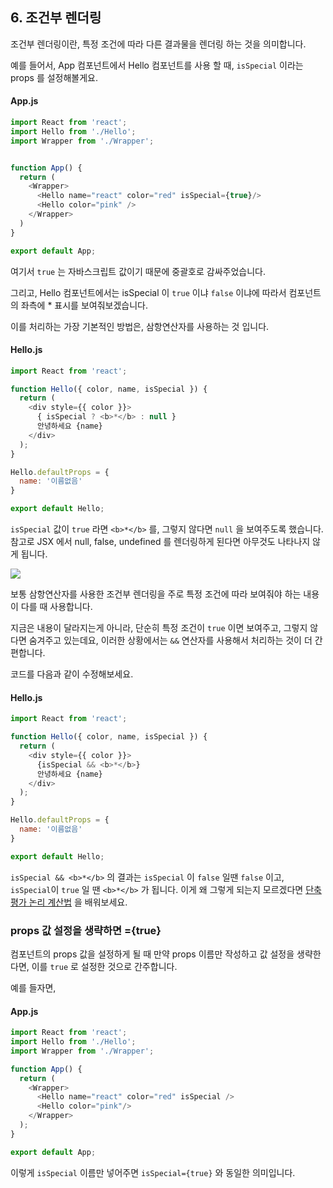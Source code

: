 ## 6. 조건부 렌더링

조건부 렌더링이란, 특정 조건에 따라 다른 결과물을 렌더링 하는 것을 의미합니다.

예를 들어서, App 컴포넌트에서 Hello 컴포넌트를 사용 할 때, `isSpecial` 이라는 props 를 설정해볼게요.

#### App.js
```javascript
import React from 'react';
import Hello from './Hello';
import Wrapper from './Wrapper';


function App() {
  return (
    <Wrapper>
      <Hello name="react" color="red" isSpecial={true}/>
      <Hello color="pink" />
    </Wrapper>
  )
}

export default App; 
```

여기서 `true` 는 자바스크립트 값이기 때문에 중괄호로 감싸주었습니다.

그리고, Hello 컴포넌트에서는 isSpecial 이 `true` 이냐 `false` 이냐에 따라서 컴포넌트의 좌측에 * 표시를 보여줘보겠습니다.

이를 처리하는 가장 기본적인 방법은, 삼항연산자를 사용하는 것 입니다.

#### Hello.js

```javascript
import React from 'react';

function Hello({ color, name, isSpecial }) {
  return (
    <div style={{ color }}>
      { isSpecial ? <b>*</b> : null }
      안녕하세요 {name}
    </div>
  );
}

Hello.defaultProps = {
  name: '이름없음'
}

export default Hello;
```

`isSpecial` 값이 `true` 라면 `<b>*</b>` 를, 그렇지 않다면 `null` 을 보여주도록 했습니다. 참고로 JSX 에서 null, false, undefined 를 렌더링하게 된다면 아무것도 나타나지 않게 됩니다.

![](https://i.imgur.com/Pmhtt0i.png)

보통 삼항연산자를 사용한 조건부 렌더링을 주로 특정 조건에 따라 보여줘야 하는 내용이 다를 때 사용합니다.

지금은 내용이 달라지는게 아니라, 단순히 특정 조건이 `true` 이면 보여주고, 그렇지 않다면 숨겨주고 있는데요, 이러한 상황에서는 `&&` 연산자를 사용해서 처리하는 것이 더 간편합니다.

코드를 다음과 같이 수정해보세요.

#### Hello.js

```javascript
import React from 'react';

function Hello({ color, name, isSpecial }) {
  return (
    <div style={{ color }}>
      {isSpecial && <b>*</b>}
      안녕하세요 {name}
    </div>
  );
}

Hello.defaultProps = {
  name: '이름없음'
}

export default Hello;
```

`isSpecial && <b>*</b>` 의 결과는 `isSpecial` 이 `false` 일땐 `false` 이고, `isSpecial`이  `true` 일 땐 `<b>*</b>` 가 됩니다. 이게 왜 그렇게 되는지 모르겠다면 [단축 평가 논리 계산법](https://learnjs.vlpt.us/useful/03-short-circuiting.html) 을 배워보세요.


### props 값 설정을 생략하면 ={true}

컴포넌트의 props 값을 설정하게 될 때 만약 props 이름만 작성하고 값 설정을 생략한다면,  이를 `true` 로 설정한 것으로 간주합니다.

예를 들자면,

#### App.js
```javascript
import React from 'react';
import Hello from './Hello';
import Wrapper from './Wrapper';

function App() {
  return (
    <Wrapper>
      <Hello name="react" color="red" isSpecial />
      <Hello color="pink"/>
    </Wrapper>
  );
}

export default App;
```

이렇게 `isSpecial` 이름만 넣어주면 `isSpecial={true}` 와 동일한 의미입니다.
